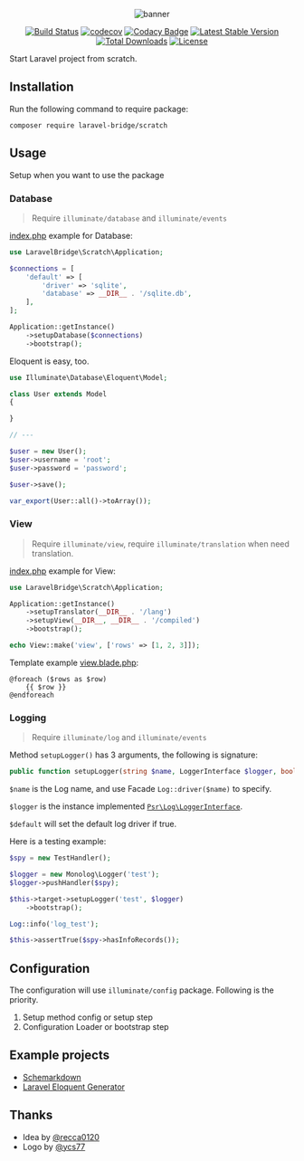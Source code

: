 <p align="center">
<img src="https://laravel-bridge.github.io/banner.svg" alt="banner">
</p>

<p align="center">
<a href="https://travis-ci.com/laravel-bridge/scratch"><img src="https://travis-ci.com/laravel-bridge/scratch.svg?branch=master" alt="Build Status"></a>
<a href="https://codecov.io/gh/laravel-bridge/scratch"><img src="https://codecov.io/gh/laravel-bridge/scratch/branch/master/graph/badge.svg" alt="codecov"></a>
<a href="https://www.codacy.com/gh/laravel-bridge/scratch"><img src="https://api.codacy.com/project/badge/Grade/f0b586d036aa4924a343051339b9b433" alt="Codacy Badge"></a>
<a href="https://packagist.org/packages/laravel-bridge/scratch"><img src="https://poser.pugx.org/laravel-bridge/scratch/v/stable" alt="Latest Stable Version"></a>
<a href="https://packagist.org/packages/laravel-bridge/scratch"><img src="https://poser.pugx.org/laravel-bridge/scratch/d/total.svg" alt="Total Downloads"></a>
<a href="https://packagist.org/packages/laravel-bridge/scratch"><img src="https://poser.pugx.org/laravel-bridge/scratch/license" alt="License"></a>
</p>

Start Laravel project from scratch.

## Installation

Run the following command to require package:

    composer require laravel-bridge/scratch

## Usage

Setup when you want to use the package

### Database

> Require `illuminate/database` and `illuminate/events`

[index.php](/examples/database/index.php) example for Database:

```php
use LaravelBridge\Scratch\Application;

$connections = [
    'default' => [
        'driver' => 'sqlite',
        'database' => __DIR__ . '/sqlite.db',
    ],
];

Application::getInstance()
    ->setupDatabase($connections)
    ->bootstrap();
```

Eloquent is easy, too.

```php
use Illuminate\Database\Eloquent\Model;

class User extends Model
{

}

// ---

$user = new User();
$user->username = 'root';
$user->password = 'password';

$user->save();

var_export(User::all()->toArray());
```

### View

> Require `illuminate/view`, require `illuminate/translation` when need translation.

[index.php](/examples/view/index.php) example for View: 

```php
use LaravelBridge\Scratch\Application;

Application::getInstance()
    ->setupTranslator(__DIR__ . '/lang')
    ->setupView(__DIR__, __DIR__ . '/compiled')
    ->bootstrap();

echo View::make('view', ['rows' => [1, 2, 3]]);
```

Template example [view.blade.php](/examples/view/view.blade.php):

```blade
@foreach ($rows as $row)
    {{ $row }}
@endforeach
```

### Logging

> Require `illuminate/log` and `illuminate/events`

Method `setupLogger()` has 3 arguments, the following is signature:

```php
public function setupLogger(string $name, LoggerInterface $logger, bool $default = true);
```

`$name` is the Log name, and use Facade `Log::driver($name)` to specify.

`$logger` is the instance implemented [`Psr\Log\LoggerInterface`](https://www.php-fig.org/psr/psr-3/).

`$default` will set the default log driver if true.

Here is a testing example:

```php
$spy = new TestHandler();

$logger = new Monolog\Logger('test');
$logger->pushHandler($spy);

$this->target->setupLogger('test', $logger)
    ->bootstrap();

Log::info('log_test');

$this->assertTrue($spy->hasInfoRecords());
```

## Configuration

The configuration will use `illuminate/config` package. Following is the priority.

1. Setup method config or setup step
2. Configuration Loader or bootstrap step

## Example projects

* [Schemarkdown](https://github.com/MilesChou/schemarkdown)
* [Laravel Eloquent Generator](https://github.com/104corp/laravel-eloquent-generator)

## Thanks

* Idea by [@recca0120](https://github.com/recca0120/laravel-bridge)
* Logo by [@ycs77](https://github.com/ycs77)
